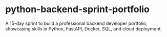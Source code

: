 # python-backend-sprint-portfolio
A 15-day sprint to build a professional backend developer portfolio, showcasing skills in Python, FastAPI, Docker, SQL, and cloud deployment.
